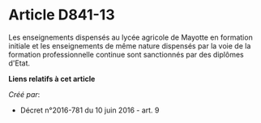 # Article D841-13

Les enseignements dispensés au lycée agricole de Mayotte en formation initiale et les enseignements de même nature dispensés
par la voie de la formation professionnelle continue sont sanctionnés par des diplômes d'Etat.

**Liens relatifs à cet article**

_Créé par_:

  - Décret n°2016-781 du 10 juin 2016 - art. 9
